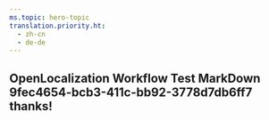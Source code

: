 ```yaml
---
ms.topic: hero-topic
translation.priority.ht: 
  - zh-cn
  - de-de
---
```

## OpenLocalization Workflow Test MarkDown 9fec4654-bcb3-411c-bb92-3778d7db6ff7 thanks!
<!--HONumber=Mar16_HO3-->
